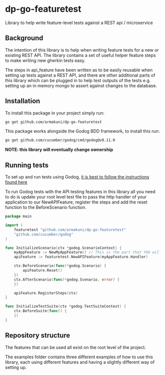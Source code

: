 # dp-go-featuretest

Library to help write feature-level tests against a REST api / microservice

## Background

The intention of this library is to help when writing feature tests for a new or existing REST API.
The library contains a set of useful helper feature steps to make writing new gherkin tests easy.

The steps in api_feature have been written as to be easily reusable when setting up tests against a REST API, and
there are other additional parts of this library which can be plugged in to help test outputs of the tests e.g. setting
up an in memory mongo to assert against changes to the database.

## Installation

To install this package in your project simply run:

```bash
go get github.com/armakuni/dp-go-featuretest
```

This package works alongside the Godog BDD framework, to install this run:

```bash
go get github.com/cucumber/godog/cmd/godog@v0.11.0
```

**NOTE: this library will eventually change ownership**

## Running tests

To set up and run tests using Godog, [it is best to follow the instructions found here](https://github.com/cucumber/godog)

To run Godog tests with the API testing features in this library all you need to do is update your root level test file to pass
the http handler of your application to our NewAPIFeature, register the steps and add the reset function to the BeforeScenario function.

```go
package main

import (
	featuretest "github.com/armakuni/dp-go-featuretest"
	"github.com/cucumber/godog"
)

func InitializeScenario(ctx *godog.ScenarioContext) {
	myAppFeature := NewMyAppFeature() // This is the part that YOU will implement
	apiFeature := featuretest.NewAPIFeature(myAppFeature.Handler)

	ctx.BeforeScenario(func(*godog.Scenario) {
		apiFeature.Reset()
	})
	ctx.AfterScenario(func(*godog.Scenario, error) {
	})

	apiFeature.RegisterSteps(ctx)
}

func InitializeTestSuite(ctx *godog.TestSuiteContext) {
	ctx.BeforeSuite(func() {
	})
}
```

## Repository structure

The features that can be used all exist on the root level of the project.

The examples folder contains three different examples of how to use this library, each using different
features and having a slightly different way of setting up.
